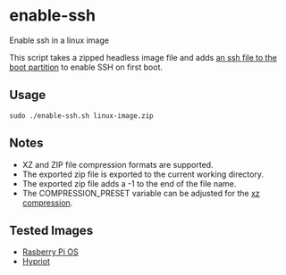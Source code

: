 # enable-ssh
Enable ssh in a linux image

This script takes a zipped headless image file and adds [an ssh file to the boot partition](https://www.raspberrypi.org/documentation/remote-access/ssh/) to enable SSH on first boot.

## Usage
```
sudo ./enable-ssh.sh linux-image.zip
```

## Notes
- XZ and ZIP file compression formats are supported.
- The exported zip file is exported to the current working directory.
- The exported zip file adds a -1 to the end of the file name.
- The COMPRESSION_PRESET variable can be adjusted for the [xz compression](https://linux.die.net/man/1/xz).

## Tested Images
- [Rasberry Pi OS](https://www.raspberrypi.org/downloads/raspberry-pi-os/)
- [Hypriot](https://blog.hypriot.com/downloads/)
